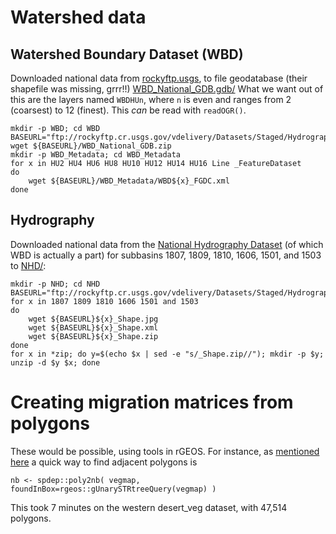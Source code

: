 # Watershed data

## Watershed Boundary Dataset (WBD)


Downloaded national data from [rockyftp.usgs](ftp://rockyftp.cr.usgs.gov/vdelivery/Datasets/Staged/Hydrography/WBD/National/GDB/),
to file geodatabase (their shapefile was missing, grrr!!) [WBD_National_GDB.gdb/](WBD_National_GDB.gdb)
What we want out of this are the layers named
`WBDHUn`, where `n` is even and ranges from 2 (coarsest) to 12 (finest).
This *can* be read with `readOGR()`.
```
mkdir -p WBD; cd WBD
BASEURL="ftp://rockyftp.cr.usgs.gov/vdelivery/Datasets/Staged/Hydrography/WBD/National/GDB"
wget ${BASEURL}/WBD_National_GDB.zip
mkdir -p WBD_Metadata; cd WBD_Metadata
for x in HU2 HU4 HU6 HU8 HU10 HU12 HU14 HU16 Line _FeatureDataset
do
    wget ${BASEURL}/WBD_Metadata/WBD${x}_FGDC.xml
done
```

## Hydrography

Downloaded national data from the [National Hydrography Dataset](http://nhd.usgs.gov/data.html)
(of which WBD is actually a part)
for subbasins 1807, 1809, 1810, 1606, 1501, and 1503 to [NHD/](NHD/):
```
mkdir -p NHD; cd NHD
BASEURL="ftp://rockyftp.cr.usgs.gov/vdelivery/Datasets/Staged/Hydrography/NHD/HU4/HighResolution/Shape/NHD_H_"
for x in 1807 1809 1810 1606 1501 and 1503
do
    wget ${BASEURL}${x}_Shape.jpg
    wget ${BASEURL}${x}_Shape.xml
    wget ${BASEURL}${x}_Shape.zip
done
for x in *zip; do y=$(echo $x | sed -e "s/_Shape.zip//"); mkdir -p $y; unzip -d $y $x; done
```


# Creating migration matrices from polygons

These would be possible, using tools in rGEOS.
For instance, as [mentioned here](http://stackoverflow.com/questions/26499010/finding-adjacent-polygons-in-r-neighbors)
a quick way to find adjacent polygons is
```
nb <- spdep::poly2nb( vegmap, foundInBox=rgeos::gUnarySTRtreeQuery(vegmap) )
```
This took 7 minutes on the western desert_veg dataset, with 47,514 polygons.


